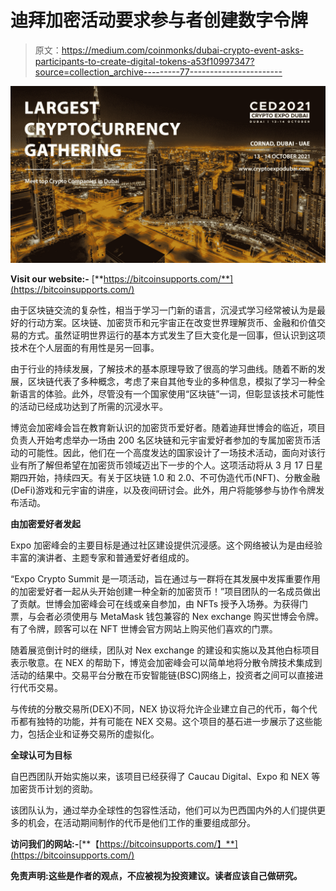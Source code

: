 # 迪拜加密活动要求参与者创建数字令牌

> 原文：<https://medium.com/coinmonks/dubai-crypto-event-asks-participants-to-create-digital-tokens-a53f10997347?source=collection_archive---------77----------------------->

![](img/1935c11405f481627e358f8d35ea869d.png)

**Visit our website:-** [**https://bitcoinsupports.com/**](https://bitcoinsupports.com/)

由于区块链交流的复杂性，相当于学习一门新的语言，沉浸式学习经常被认为是最好的行动方案。区块链、加密货币和元宇宙正在改变世界理解货币、金融和价值交易的方式。虽然证明世界运行的基本方式发生了巨大变化是一回事，但认识到这项技术在个人层面的有用性是另一回事。

由于行业的持续发展，了解技术的基本原理导致了很高的学习曲线。随着不断的发展，区块链代表了多种概念，考虑了来自其他专业的多种信息，模拟了学习一种全新语言的体验。此外，尽管没有一个国家使用“区块链”一词，但彰显该技术可能性的活动已经成功达到了所需的沉浸水平。

博览会加密峰会旨在教育新认识的加密货币爱好者。随着迪拜世博会的临近，项目负责人开始考虑举办一场由 200 名区块链和元宇宙爱好者参加的专属加密货币活动的可能性。因此，他们在一个高度发达的国家设计了一场技术活动，面向对该行业有所了解但希望在加密货币领域迈出下一步的个人。这项活动将从 3 月 17 日星期四开始，持续四天。有关于区块链 1.0 和 2.0、不可伪造代币(NFT)、分散金融(DeFi)游戏和元宇宙的讲座，以及夜间研讨会。此外，用户将能够参与协作令牌发布活动。

**由加密爱好者发起**

Expo 加密峰会的主要目标是通过社区建设提供沉浸感。这个网络被认为是由经验丰富的演讲者、主题专家和普通爱好者组成的。

“Expo Crypto Summit 是一项活动，旨在通过与一群将在其发展中发挥重要作用的加密爱好者一起从头开始创建一种全新的加密货币！”项目团队的一名成员做出了贡献。世博会加密峰会可在线或亲自参加，由 NFTs 授予入场券。为获得门票，与会者必须使用与 MetaMask 钱包兼容的 Nex exchange 购买世博会令牌。有了令牌，顾客可以在 NFT 世博会官方网站上购买他们喜欢的门票。

随着展览倒计时的继续，团队对 Nex exchange 的建设和实施以及其他白标项目表示敬意。在 NEX 的帮助下，博览会加密峰会可以简单地将分散令牌技术集成到活动的结果中。交易平台分散在币安智能链(BSC)网络上，投资者之间可以直接进行代币交易。

与传统的分散交易所(DEX)不同，NEX 协议将允许企业建立自己的代币，每个代币都有独特的功能，并有可能在 NEX 交易。这个项目的基石进一步展示了这些能力，包括企业和证券交易所的虚拟化。

**全球认可为目标**

自巴西团队开始实施以来，该项目已经获得了 Caucau Digital、Expo 和 NEX 等加密货币计划的资助。

该团队认为，通过举办全球性的包容性活动，他们可以为巴西国内外的人们提供更多的机会，在活动期间制作的代币是他们工作的重要组成部分。

**访问我们的网站:-**[**【https://bitcoinsupports.com/】**](https://bitcoinsupports.com/)

**免责声明:这些是作者的观点，不应被视为投资建议。读者应该自己做研究。**